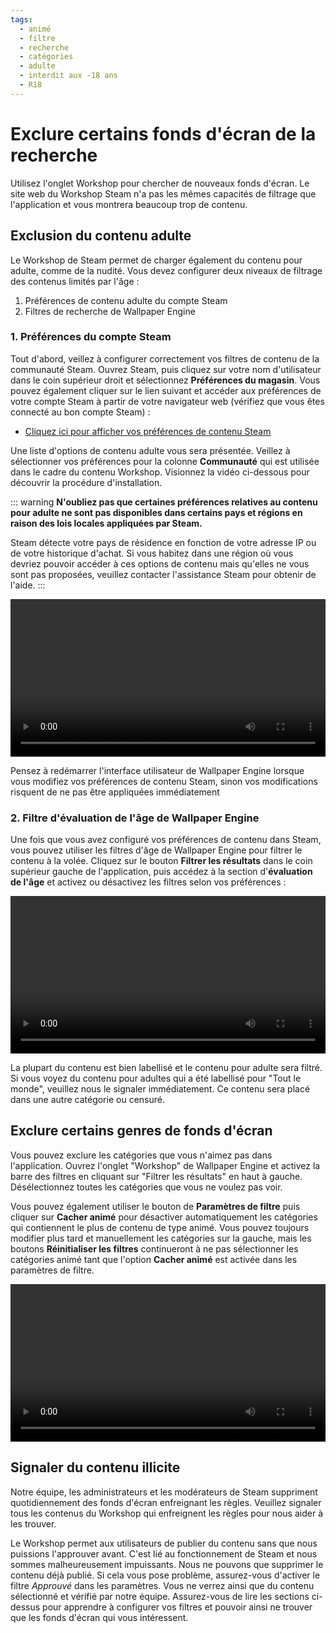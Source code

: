 ```yaml
---
tags:
  - animé
  - filtre
  - recherche
  - catégories
  - adulte
  - interdit aux -18 ans
  - R18
---
```


# Exclure certains fonds d'écran de la recherche

Utilisez l'onglet Workshop pour chercher de nouveaux fonds d'écran. Le site web du Workshop Steam n'a pas les mêmes capacités de filtrage que l'application et vous montrera beaucoup trop de contenu.

## Exclusion du contenu adulte

Le Workshop de Steam permet de charger également du contenu pour adulte, comme de la nudité. Vous devez configurer deux niveaux de filtrage des contenus limités par l'âge :

1. Préférences de contenu adulte du compte Steam
2. Filtres de recherche de Wallpaper Engine

### 1. Préférences du compte Steam

Tout d'abord, veillez à configurer correctement vos filtres de contenu de la communauté Steam. Ouvrez Steam, puis cliquez sur votre nom d'utilisateur dans le coin supérieur droit et sélectionnez **Préférences du magasin**. Vous pouvez également cliquer sur le lien suivant et accéder aux préférences de votre compte Steam à partir de votre navigateur web (vérifiez que vous êtes connecté au bon compte Steam) :

* [Cliquez ici pour afficher vos préférences de contenu Steam](https://store.steampowered.com/account/preferences/)

Une liste d'options de contenu adulte vous sera présentée. Veillez à sélectionner vos préférences pour la colonne **Communauté** qui est utilisée dans le cadre du contenu Workshop. Visionnez la vidéo ci-dessous pour découvrir la procédure d'installation.

::: warning
**N'oubliez pas que certaines préférences relatives au contenu pour adulte ne sont pas disponibles dans certains pays et régions en raison des lois locales appliquées par Steam.**

Steam détecte votre pays de résidence en fonction de votre adresse IP ou de votre historique d'achat. Si vous habitez dans une région où vous devriez pouvoir accéder à ces options de contenu mais qu'elles ne vous sont pas proposées, veuillez contacter l'assistance Steam pour obtenir de l'aide.
:::

<video width="100%" autoplay loop>
  <source src="/videos/steam_filterage.mp4" type="video/mp4">
  Votre explorateur ne prend pas en charge le filtre vidéo.
</video>

Pensez à redémarrer l'interface utilisateur de Wallpaper Engine lorsque vous modifiez vos préférences de contenu Steam, sinon vos modifications risquent de ne pas être appliquées immédiatement

### 2. Filtre d'évaluation de l'âge de Wallpaper Engine

Une fois que vous avez configuré vos préférences de contenu dans Steam, vous pouvez utiliser les filtres d'âge de Wallpaper Engine pour filtrer le contenu à la volée. Cliquez sur le bouton **Filtrer les résultats** dans le coin supérieur gauche de l'application, puis accédez à la section d'**évaluation de l'âge** et activez ou désactivez les filtres selon vos préférences :

<video width="100%" autoplay loop>
  <source src="/videos/filterage.mp4" type="video/mp4">
  Votre explorateur ne prend pas en charge le filtre vidéo.
</video>

La plupart du contenu est bien labellisé et le contenu pour adulte sera filtré. Si vous voyez du contenu pour adultes qui a été labellisé pour "Tout le monde", veuillez nous le signaler immédiatement. Ce contenu sera placé dans une autre catégorie ou censuré.

## Exclure certains genres de fonds d'écran

Vous pouvez exclure les catégories que vous n'aimez pas dans l'application. Ouvrez l'onglet "Workshop" de Wallpaper Engine et activez la barre des filtres en cliquant sur "Filtrer les résultats" en haut à gauche. Désélectionnez toutes les catégories que vous ne voulez pas voir.

Vous pouvez également utiliser le bouton de **Paramètres de filtre** puis cliquer sur **Cacher animé** pour désactiver automatiquement les catégories qui contiennent le plus de contenu de type animé. Vous pouvez toujours modifier plus tard et manuellement les catégories sur la gauche, mais les boutons **Réinitialiser les filtres** continueront à ne pas sélectionner les catégories animé tant que l'option **Cacher animé** est activée dans les paramètres de filtre.

<video width="100%" autoplay loop>
  <source src="/videos/filtercontent.mp4" type="video/mp4">
  Votre navigateur ne prend pas en charge la balise vidéo.
</video>

## Signaler du contenu illicite

Notre équipe, les administrateurs et les modérateurs de Steam suppriment quotidiennement des fonds d'écran enfreignant les règles. Veuillez signaler tous les contenus du Workshop qui enfreignent les règles pour nous aider à les trouver.

Le Workshop permet aux utilisateurs de publier du contenu sans que nous puissions l'approuver avant. C'est lié au fonctionnement de Steam et nous sommes malheureusement impuissants. Nous ne pouvons que supprimer le contenu déjà publié. Si cela vous pose problème, assurez-vous d'activer le filtre *Approuvé* dans les paramètres. Vous ne verrez ainsi que du contenu sélectionné et vérifié par notre équipe. Assurez-vous de lire les sections ci-dessus pour apprendre à configurer vos filtres et pouvoir ainsi ne trouver que les fonds d'écran qui vous intéressent.